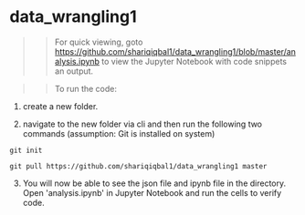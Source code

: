 # data_wrangling1

>> For quick viewing, goto https://github.com/shariqiqbal1/data_wrangling1/blob/master/analysis.ipynb to view the Jupyter Notebook with code snippets an output.


>> To run the code:

  1. create a new folder.

  2. navigate to the new folder via cli and then run the following two commands (assumption: Git is installed on system)

    git init

    git pull https://github.com/shariqiqbal1/data_wrangling1 master

  3. You will now be able to see the json file and ipynb file in the directory. Open 'analysis.ipynb' in Jupyter Notebook and run the
  cells to verify code. 


